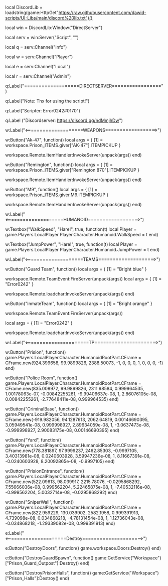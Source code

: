 local DiscordLib = loadstring(game:HttpGet"https://raw.githubusercontent.com/dawid-scripts/UI-Libs/main/discord%20lib.txt")()

local win = DiscordLib:Window("DirectServer")

local serv = win:Server("Script", "")

local q = serv:Channel("Info")

local w = serv:Channel("Player")

local e = serv:Channel("Local")

local r = serv:Channel("Admin")

q:Label("===================DIRECTSERVER=================")

q:Label("Note: Thx for using the script!")

q:Label("Scripter: Error0242#0170")

q:Label ("Discordserver: https://discord.gg/ndMmjhDw")

w:Label("<====================WEAPONS==================>")

w:Button("Ak-47", function()
        local args = {
    [1] = workspace.Prison_ITEMS.giver["AK-47"].ITEMPICKUP
}

workspace.Remote.ItemHandler:InvokeServer(unpack(args))
end)

w:Button("Remington", function()
        local args = {
    [1] = workspace.Prison_ITEMS.giver["Remington 870"].ITEMPICKUP
}

workspace.Remote.ItemHandler:InvokeServer(unpack(args))
end)

w:Button("M9", function()
        local args = {
    [1] = workspace.Prison_ITEMS.giver.M9.ITEMPICKUP
}

workspace.Remote.ItemHandler:InvokeServer(unpack(args))
end)

w:Label("<====================HUMANOID==================>")

w:Textbox("WalkSpeed", "Hare!", true, function(t)
    local Player = game.Players.LocalPlayer
    Player.Character.Humanoid.WalkSpeed = t
end)

w:Textbox("JumpPower", "Hare!", true, function(t)
    local Player = game.Players.LocalPlayer
    Player.Character.Humanoid.JumpPower  = t
end)

w:Label("<====================TEAMS====================>")

w:Button("Guard Team", function()
local args = {
    [1] = "Bright blue"
}

workspace.Remote.TeamEvent:FireServer(unpack(args))
local args = {
    [1] = "Error0242"
}

workspace.Remote.loadchar:InvokeServer(unpack(args))
end)

w:Button("InmateTeam", function()
local args = {
    [1] = "Bright orange"
}

workspace.Remote.TeamEvent:FireServer(unpack(args))

local args = {
    [1] = "Error0242"
}

workspace.Remote.loadchar:InvokeServer(unpack(args))
end)

w:Label("<======================TP======================>")

w:Button("Prision", function()
    game.Players.LocalPlayer.Character.HumanoidRootPart.CFrame = CFrame.new(924.399658, 99.9899826, 2388.50073, -1, 0, 0, 0, 1, 0, 0, 0, -1)
end)

w:Button("Police Room", function()
    game.Players.LocalPlayer.Character.HumanoidRootPart.CFrame = CFrame.new(835.008972, 99.9899826, 2311.98584, 0.999964535, 1.00178063e-07, -0.00842255261, -9.99406637e-08, 1, 2.86076105e-08, 0.00842255261, -2.77648411e-08, 0.999964535)
end)

w:Button("CriminalBase", function()
    game.Players.LocalPlayer.Character.HumanoidRootPart.CFrame = CFrame.new(-919.982056, 94.1287613, 2062.64819, 0.00146690395, 3.05949541e-08, 0.999998927, 2.89634059e-08, 1, -3.0637473e-08, -0.999998927, 2.90083175e-08, 0.00146690395)
end)    

w:Button("Yard", function()
    game.Players.LocalPlayer.Character.HumanoidRootPart.CFrame = CFrame.new(778.381897, 97.9999237, 2462.85303, -0.9997105, 3.40313981e-08, 0.0240603928, 3.59947236e-08, 1, 8.11667391e-08, -0.0240603928, 8.20092865e-08, -0.9997105)
end)

w:Button("PrisionEntrance", function()
    game.Players.LocalPlayer.Character.HumanoidRootPart.CFrame = CFrame.new(522.09613, 98.039917, 2215.78076, -0.0295868292, 7.55666036e-08, 0.999562204, 5.22465875e-08, 1, -7.40532116e-08, -0.999562204, 5.0032714e-08, -0.0295868292)
end)

w:Button("SniperWall", function()
    game.Players.LocalPlayer.Character.HumanoidRootPart.CFrame = CFrame.new(822.959229, 130.039902, 2582.1958, 0.999391913, 4.739098e-08, 0.034868218, -4.78131454e-08, 1, 1.12736043e-08, -0.034868218, -1.29339082e-08, 0.999391913)
end)

e:Label("<=====================Destroy=====================>")

e:Button("DestroyDoors", function()
    game.workspace.Doors:Destroy()
end)


e:Button("DestroyGuardSpawn", function()
    game:GetService("Workspace")["Prison_Guard_Outpost"]:Destroy()
end)

e:Button("DestroyPrisionHalls", function()
    game:GetService("Workspace")["Prison_Halls"]:Destroy()
end)

